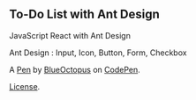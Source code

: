 To-Do List with Ant Design
--------------------------
JavaScript React with Ant Design

Ant Design : Input, Icon, Button, Form, Checkbox

A [Pen](https://codepen.io/BlueOctopus/pen/bLgzaR) by [BlueOctopus](https://codepen.io/BlueOctopus) on [CodePen](https://codepen.io).

[License](https://codepen.io/BlueOctopus/pen/bLgzaR/license).
